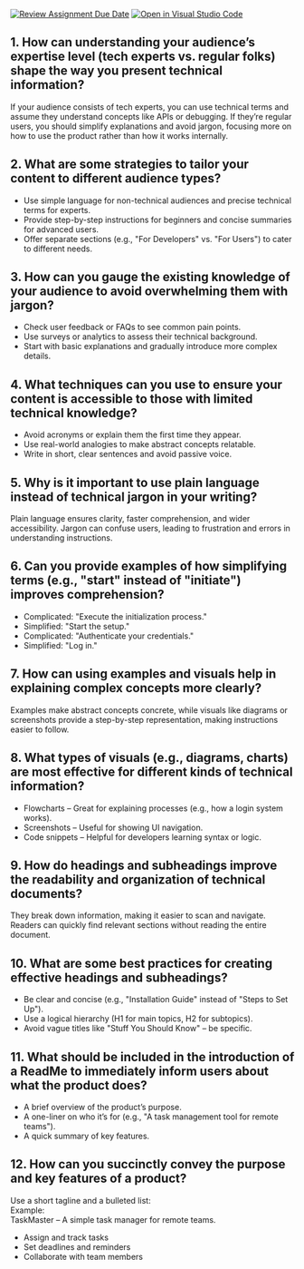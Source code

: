 [![Review Assignment Due Date](https://classroom.github.com/assets/deadline-readme-button-22041afd0340ce965d47ae6ef1cefeee28c7c493a6346c4f15d667ab976d596c.svg)](https://classroom.github.com/a/zsAR-pyY)
[![Open in Visual Studio Code](https://classroom.github.com/assets/open-in-vscode-2e0aaae1b6195c2367325f4f02e2d04e9abb55f0b24a779b69b11b9e10269abc.svg)](https://classroom.github.com/online_ide?assignment_repo_id=18765247&assignment_repo_type=AssignmentRepo)
## 1. How can understanding your audience’s expertise level (tech experts vs. regular folks) shape the way you present technical information?  
If your audience consists of tech experts, you can use technical terms and assume they understand concepts like APIs or debugging. If they’re regular users, you should simplify explanations and avoid jargon, focusing more on how to use the product rather than how it works internally.  

## 2. What are some strategies to tailor your content to different audience types?  
- Use simple language for non-technical audiences and precise technical terms for experts.  
- Provide step-by-step instructions for beginners and concise summaries for advanced users.  
- Offer separate sections (e.g., "For Developers" vs. "For Users") to cater to different needs.  

## 3. How can you gauge the existing knowledge of your audience to avoid overwhelming them with jargon?  
- Check user feedback or FAQs to see common pain points.  
- Use surveys or analytics to assess their technical background.  
- Start with basic explanations and gradually introduce more complex details.  

## 4. What techniques can you use to ensure your content is accessible to those with limited technical knowledge?  
- Avoid acronyms or explain them the first time they appear.  
- Use real-world analogies to make abstract concepts relatable.  
- Write in short, clear sentences and avoid passive voice.  

## 5. Why is it important to use plain language instead of technical jargon in your writing?  
Plain language ensures clarity, faster comprehension, and wider accessibility. Jargon can confuse users, leading to frustration and errors in understanding instructions.  

## 6. Can you provide examples of how simplifying terms (e.g., "start" instead of "initiate") improves comprehension?  
- Complicated: "Execute the initialization process."  
- Simplified: "Start the setup."  
- Complicated: "Authenticate your credentials."  
- Simplified: "Log in."  

## 7. How can using examples and visuals help in explaining complex concepts more clearly?  
Examples make abstract concepts concrete, while visuals like diagrams or screenshots provide a step-by-step representation, making instructions easier to follow.  

## 8. What types of visuals (e.g., diagrams, charts) are most effective for different kinds of technical information?  
- Flowcharts – Great for explaining processes (e.g., how a login system works).  
- Screenshots – Useful for showing UI navigation.  
- Code snippets – Helpful for developers learning syntax or logic.  

## 9. How do headings and subheadings improve the readability and organization of technical documents?  
They break down information, making it easier to scan and navigate. Readers can quickly find relevant sections without reading the entire document.  

## 10. What are some best practices for creating effective headings and subheadings?  
- Be clear and concise (e.g., "Installation Guide" instead of "Steps to Set Up").  
- Use a logical hierarchy (H1 for main topics, H2 for subtopics).  
- Avoid vague titles like "Stuff You Should Know" – be specific.  

## 11. What should be included in the introduction of a ReadMe to immediately inform users about what the product does?  
- A brief overview of the product’s purpose.  
- A one-liner on who it’s for (e.g., "A task management tool for remote teams").  
- A quick summary of key features.  

## 12. How can you succinctly convey the purpose and key features of a product?  
Use a short tagline and a bulleted list:  
Example:  
TaskMaster – A simple task manager for remote teams.  
- Assign and track tasks  
- Set deadlines and reminders  
- Collaborate with team members